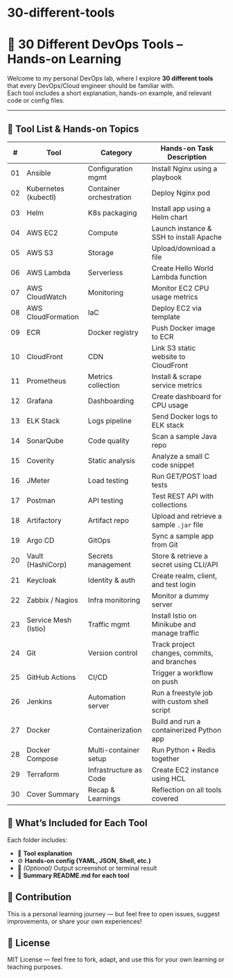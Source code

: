 # 30-different-tools


# 🔧 30 Different DevOps Tools – Hands-on Learning

Welcome to my personal DevOps lab, where I explore **30 different tools** that every DevOps/Cloud engineer should be familiar with.  
Each tool includes a short explanation, hands-on example, and relevant code or config files.

---

## 🧰 Tool List & Hands-on Topics

| #   | Tool                     | Category               | Hands-on Task Description                         |
|-----|--------------------------|------------------------|---------------------------------------------------|
| 01  | Ansible                  | Configuration mgmt     | Install Nginx using a playbook                    |
| 02  | Kubernetes (kubectl)     | Container orchestration| Deploy Nginx pod                                  |
| 03  | Helm                     | K8s packaging           | Install app using a Helm chart                    |
| 04  | AWS EC2                  | Compute                 | Launch instance & SSH to install Apache           |
| 05  | AWS S3                   | Storage                 | Upload/download a file                            |
| 06  | AWS Lambda               | Serverless              | Create Hello World Lambda function                |
| 07  | AWS CloudWatch           | Monitoring              | Monitor EC2 CPU usage metrics                     |
| 08  | AWS CloudFormation       | IaC                     | Deploy EC2 via template                           |
| 09  | ECR                      | Docker registry         | Push Docker image to ECR                          |
| 10  | CloudFront               | CDN                     | Link S3 static website to CloudFront              |
| 11  | Prometheus               | Metrics collection      | Install & scrape service metrics                  |
| 12  | Grafana                  | Dashboarding            | Create dashboard for CPU usage                    |
| 13  | ELK Stack                | Logs pipeline           | Send Docker logs to ELK stack                     |
| 14  | SonarQube                | Code quality            | Scan a sample Java repo                           |
| 15  | Coverity                 | Static analysis         | Analyze a small C code snippet                    |
| 16  | JMeter                   | Load testing            | Run GET/POST load tests                           |
| 17  | Postman                  | API testing             | Test REST API with collections                    |
| 18  | Artifactory              | Artifact repo           | Upload and retrieve a sample `.jar` file          |
| 19  | Argo CD                  | GitOps                  | Sync a sample app from Git                        |
| 20  | Vault (HashiCorp)        | Secrets management      | Store & retrieve a secret using CLI/API           |
| 21  | Keycloak                 | Identity & auth         | Create realm, client, and test login              |
| 22  | Zabbix / Nagios          | Infra monitoring        | Monitor a dummy server                            |
| 23  | Service Mesh (Istio)     | Traffic mgmt            | Install Istio on Minikube and manage traffic      |
| 24  | Git                      | Version control         | Track project changes, commits, and branches      |
| 25  | GitHub Actions           | CI/CD                   | Trigger a workflow on push                        |
| 26  | Jenkins                  | Automation server       | Run a freestyle job with custom shell script      |
| 27  | Docker                   | Containerization        | Build and run a containerized Python app          |
| 28  | Docker Compose           | Multi-container setup   | Run Python + Redis together                       |
| 29  | Terraform                | Infrastructure as Code  | Create EC2 instance using HCL                     |
| 30  | Cover Summary            | Recap & Learnings       | Reflection on all tools covered                   |



## 📘 What’s Included for Each Tool

Each folder includes:
- 🔹 **Tool explanation**
- ⚙️ **Hands-on config (YAML, JSON, Shell, etc.)**
- 📸 *(Optional)* Output screenshot or terminal result
- 📝 **Summary README.md for each tool**



## 🤝 Contribution

This is a personal learning journey — but feel free to open issues, suggest improvements, or share your own experiences!



## 📜 License

MIT License — feel free to fork, adapt, and use this for your own learning or teaching purposes.




